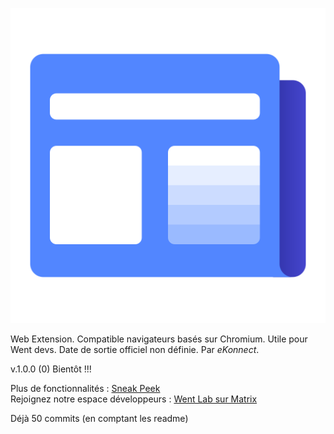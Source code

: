 ![Lol](./icons/news-512.png "image")

Web Extension.
Compatible navigateurs basés sur Chromium.
Utile pour Went devs.
Date de sortie officiel non définie.
Par *eKonnect*.

v.1.0.0 (0) Bientôt !!!

Plus de fonctionnalités : [Sneak Peek](https://github.com/Went-Laboratory/actuality-feed/projects/1)
<br>
Rejoignez notre espace développeurs : [Went Lab sur Matrix](https://matrix.to/#/!lxcPRdYLgtJDHXJlWo:matrix.org?via=matrix.org)

Déjà 50 commits (en comptant les readme)
